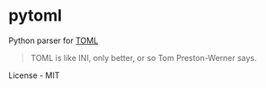 pytoml
======

Python parser for [TOML](https://github.com/mojombo/toml)

>TOML is like INI, only better, or so Tom Preston-Werner says.

License - MIT
